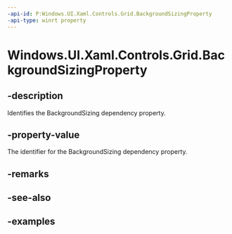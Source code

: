 ```yaml
---
-api-id: P:Windows.UI.Xaml.Controls.Grid.BackgroundSizingProperty
-api-type: winrt property
---
```


<!-- Property syntax.
public DependencyProperty BackgroundSizingProperty { get; }
-->

# Windows.UI.Xaml.Controls.Grid.BackgroundSizingProperty

## -description

Identifies the BackgroundSizing dependency property.

## -property-value

The identifier for the BackgroundSizing dependency property.

## -remarks

## -see-also

## -examples


